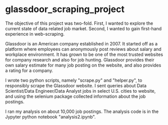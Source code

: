 # glassdoor_scraping_project
The objective of this project was two-fold. First, I wanted to explore the current state of  data related job market. Second, I wanted to gain first-hand experience in web-scraping.

Glassdoor is an American company established in 2007. It started off as a platform where employees can anonymously post reviews about salary and workplace environment. It has grown to be one of the most trusted websites for company research and also for job hunting. Glassdoor provides their own salary estimate for many job posting on the website, and also provides a rating for a company.

I wrote two python scripts, namely "scrape.py" and "helper.py", to responsibly scrape the Glassdoor website. I sent queries about Data Scientist/Data Engineer/Data Analyst jobs in select U.S. cities to website, and using the selenium package collected information about the job postings. 

I ran my analysis on about 10,000 job postings. The analysis code is in the Jypyter python notebook "analysis2.ipynb".
